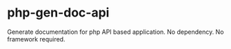 php-gen-doc-api
==========

Generate documentation for php API based application. No dependency. No framework required.
